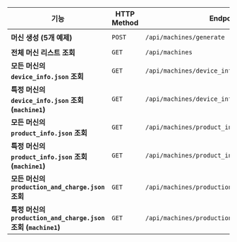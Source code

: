 | 기능 | HTTP Method | Endpoint | `curl` 명령어 |
|------|------------|----------|--------------|
| **머신 생성 (5개 예제)** | `POST` | `/api/machines/generate` | ```curl -X POST http://localhost:3000/api/machines/generate -H "Content-Type: application/json" -d '{"count": 5}'``` |
| **전체 머신 리스트 조회** | `GET` | `/api/machines` | ```curl -X GET http://localhost:3000/api/machines``` |
| **모든 머신의 `device_info.json` 조회** | `GET` | `/api/machines/device_info` | ```curl -X GET http://localhost:3000/api/machines/device_info``` |
| **특정 머신의 `device_info.json` 조회 (`machine1`)** | `GET` | `/api/machines/device_info/machine1` | ```curl -X GET http://localhost:3000/api/machines/device_info/machine1``` |
| **모든 머신의 `product_info.json` 조회** | `GET` | `/api/machines/product_info` | ```curl -X GET http://localhost:3000/api/machines/product_info``` |
| **특정 머신의 `product_info.json` 조회 (`machine1`)** | `GET` | `/api/machines/product_info/machine1` | ```curl -X GET http://localhost:3000/api/machines/product_info/machine1``` |
| **모든 머신의 `production_and_charge.json` 조회** | `GET` | `/api/machines/production_and_charge` | ```curl -X GET http://localhost:3000/api/machines/production_and_charge``` |
| **특정 머신의 `production_and_charge.json` 조회 (`machine1`)** | `GET` | `/api/machines/production_and_charge/machine1` | ```curl -X GET http://localhost:3000/api/machines/production_and_charge/machine1``` |
